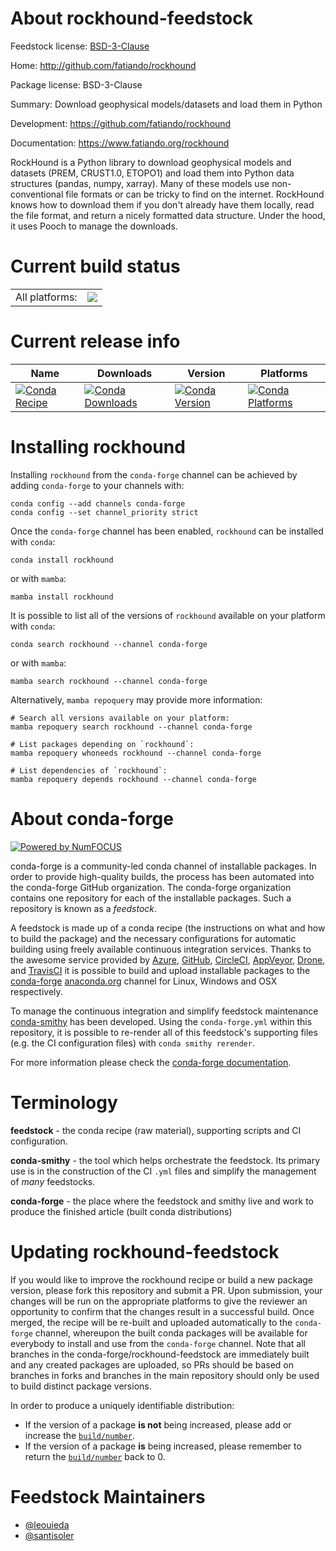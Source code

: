 About rockhound-feedstock
=========================

Feedstock license: [BSD-3-Clause](https://github.com/conda-forge/rockhound-feedstock/blob/main/LICENSE.txt)

Home: http://github.com/fatiando/rockhound

Package license: BSD-3-Clause

Summary: Download geophysical models/datasets and load them in Python

Development: https://github.com/fatiando/rockhound

Documentation: https://www.fatiando.org/rockhound

RockHound is a Python library to download geophysical models and datasets (PREM,
CRUST1.0, ETOPO1) and load them into Python data structures (pandas, numpy,
xarray). Many of these models use non-conventional file formats or can be tricky
to find on the internet. RockHound knows how to download them if you don't
already have them locally, read the file format, and return a nicely formatted
data structure. Under the hood, it uses Pooch to manage the downloads.


Current build status
====================


<table><tr><td>All platforms:</td>
    <td>
      <a href="https://dev.azure.com/conda-forge/feedstock-builds/_build/latest?definitionId=6801&branchName=main">
        <img src="https://dev.azure.com/conda-forge/feedstock-builds/_apis/build/status/rockhound-feedstock?branchName=main">
      </a>
    </td>
  </tr>
</table>

Current release info
====================

| Name | Downloads | Version | Platforms |
| --- | --- | --- | --- |
| [![Conda Recipe](https://img.shields.io/badge/recipe-rockhound-green.svg)](https://anaconda.org/conda-forge/rockhound) | [![Conda Downloads](https://img.shields.io/conda/dn/conda-forge/rockhound.svg)](https://anaconda.org/conda-forge/rockhound) | [![Conda Version](https://img.shields.io/conda/vn/conda-forge/rockhound.svg)](https://anaconda.org/conda-forge/rockhound) | [![Conda Platforms](https://img.shields.io/conda/pn/conda-forge/rockhound.svg)](https://anaconda.org/conda-forge/rockhound) |

Installing rockhound
====================

Installing `rockhound` from the `conda-forge` channel can be achieved by adding `conda-forge` to your channels with:

```
conda config --add channels conda-forge
conda config --set channel_priority strict
```

Once the `conda-forge` channel has been enabled, `rockhound` can be installed with `conda`:

```
conda install rockhound
```

or with `mamba`:

```
mamba install rockhound
```

It is possible to list all of the versions of `rockhound` available on your platform with `conda`:

```
conda search rockhound --channel conda-forge
```

or with `mamba`:

```
mamba search rockhound --channel conda-forge
```

Alternatively, `mamba repoquery` may provide more information:

```
# Search all versions available on your platform:
mamba repoquery search rockhound --channel conda-forge

# List packages depending on `rockhound`:
mamba repoquery whoneeds rockhound --channel conda-forge

# List dependencies of `rockhound`:
mamba repoquery depends rockhound --channel conda-forge
```


About conda-forge
=================

[![Powered by
NumFOCUS](https://img.shields.io/badge/powered%20by-NumFOCUS-orange.svg?style=flat&colorA=E1523D&colorB=007D8A)](https://numfocus.org)

conda-forge is a community-led conda channel of installable packages.
In order to provide high-quality builds, the process has been automated into the
conda-forge GitHub organization. The conda-forge organization contains one repository
for each of the installable packages. Such a repository is known as a *feedstock*.

A feedstock is made up of a conda recipe (the instructions on what and how to build
the package) and the necessary configurations for automatic building using freely
available continuous integration services. Thanks to the awesome service provided by
[Azure](https://azure.microsoft.com/en-us/services/devops/), [GitHub](https://github.com/),
[CircleCI](https://circleci.com/), [AppVeyor](https://www.appveyor.com/),
[Drone](https://cloud.drone.io/welcome), and [TravisCI](https://travis-ci.com/)
it is possible to build and upload installable packages to the
[conda-forge](https://anaconda.org/conda-forge) [anaconda.org](https://anaconda.org/)
channel for Linux, Windows and OSX respectively.

To manage the continuous integration and simplify feedstock maintenance
[conda-smithy](https://github.com/conda-forge/conda-smithy) has been developed.
Using the ``conda-forge.yml`` within this repository, it is possible to re-render all of
this feedstock's supporting files (e.g. the CI configuration files) with ``conda smithy rerender``.

For more information please check the [conda-forge documentation](https://conda-forge.org/docs/).

Terminology
===========

**feedstock** - the conda recipe (raw material), supporting scripts and CI configuration.

**conda-smithy** - the tool which helps orchestrate the feedstock.
                   Its primary use is in the construction of the CI ``.yml`` files
                   and simplify the management of *many* feedstocks.

**conda-forge** - the place where the feedstock and smithy live and work to
                  produce the finished article (built conda distributions)


Updating rockhound-feedstock
============================

If you would like to improve the rockhound recipe or build a new
package version, please fork this repository and submit a PR. Upon submission,
your changes will be run on the appropriate platforms to give the reviewer an
opportunity to confirm that the changes result in a successful build. Once
merged, the recipe will be re-built and uploaded automatically to the
`conda-forge` channel, whereupon the built conda packages will be available for
everybody to install and use from the `conda-forge` channel.
Note that all branches in the conda-forge/rockhound-feedstock are
immediately built and any created packages are uploaded, so PRs should be based
on branches in forks and branches in the main repository should only be used to
build distinct package versions.

In order to produce a uniquely identifiable distribution:
 * If the version of a package **is not** being increased, please add or increase
   the [``build/number``](https://docs.conda.io/projects/conda-build/en/latest/resources/define-metadata.html#build-number-and-string).
 * If the version of a package **is** being increased, please remember to return
   the [``build/number``](https://docs.conda.io/projects/conda-build/en/latest/resources/define-metadata.html#build-number-and-string)
   back to 0.

Feedstock Maintainers
=====================

* [@leouieda](https://github.com/leouieda/)
* [@santisoler](https://github.com/santisoler/)

